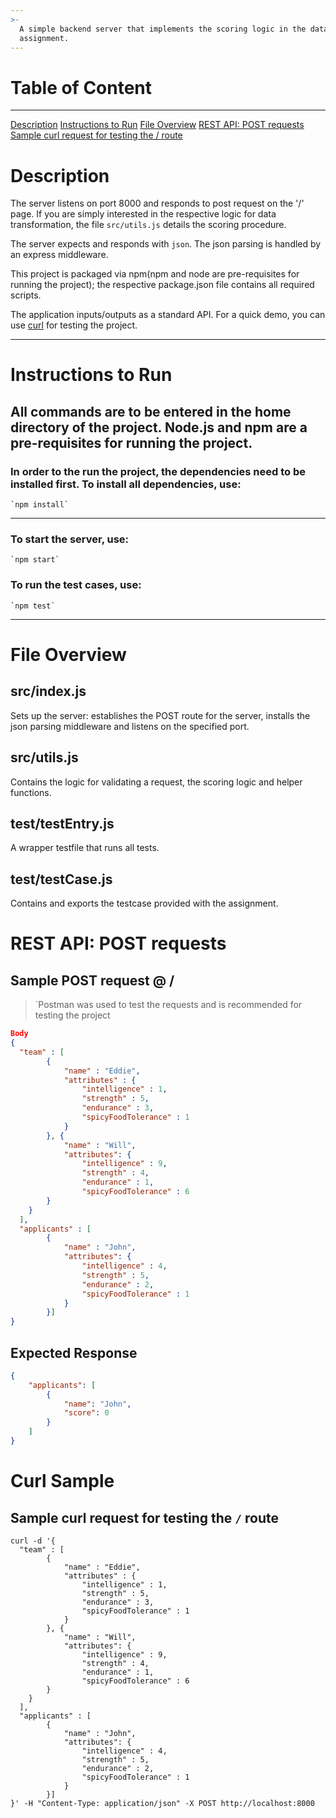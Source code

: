 ```yaml
---
>-
  A simple backend server that implements the scoring logic in the datahouse
  assignment.
---
```


# Table of Content
---
[Description](https://github.com/pg9-dev/datahouse_assignment#description)
[Instructions to Run](https://github.com/pg9-dev/datahouse_assignment#Instructions-to-Run)
[File Overview](https://github.com/pg9-dev/datahouse_assignment#file-overview)
[REST API: POST requests](https://github.com/pg9-dev/datahouse_assignment#rest-api-post-requests)
[Sample curl request for testing the / route](https://github.com/pg9-dev/datahouse_assignment#Curl-Sample)

# Description

The server listens on port 8000 and responds to post request on the '/' page. If you are simply interested in the respective logic for data transformation, the file `src/utils.js` details the scoring procedure.

The server expects and responds with `json`. The json parsing is handled by an express middleware.

This project is packaged via npm(npm and node are pre-requisites for running the project); the respective package.json file contains all required scripts.

The application inputs/outputs as a standard API. For a quick demo, you can use [curl](https://github.com/pg9-dev/datahouse_assignment#Curl-Sample) for testing the project. 

--------------------------------------------------------------------------------

# Instructions to Run

## All commands are to be entered in the home directory of the project. Node.js and npm are a pre-requisites for running the project.

### In order to the run the project, the dependencies need to be installed first. To install all dependencies, use:

```
`npm install`
```

--------------------------------------------------------------------------------

### To start the server, use:

```
`npm start`
```

### To run the test cases, use:

```
`npm test`
```

--------------------------------------------------------------------------------

# File Overview

## src/index.js

Sets up the server: establishes the POST route for the server, installs the json parsing middleware and listens on the specified port.

## src/utils.js

Contains the logic for validating a request, the scoring logic and helper functions.

## test/testEntry.js

A wrapper testfile that runs all tests.

## test/testCase.js

Contains and exports the testcase provided with the assignment.

# REST API: POST requests

## Sample POST request @ /

> `Postman was used to test the requests and is recommended for testing the project

```json
Body
{
  "team" : [
        { 
            "name" : "Eddie",
            "attributes" : {
                "intelligence" : 1,
                "strength" : 5,
                "endurance" : 3,
                "spicyFoodTolerance" : 1
            }
        }, {
            "name" : "Will",
            "attributes": {
                "intelligence" : 9,
                "strength" : 4,
                "endurance" : 1,
                "spicyFoodTolerance" : 6
        }
    }
  ],
  "applicants" : [
        {
            "name" : "John",
            "attributes": {
                "intelligence" : 4,
                "strength" : 5,
                "endurance" : 2,
                "spicyFoodTolerance" : 1
            }
        }]
}
```

## Expected Response

```json
{
    "applicants": [
        {
            "name": "John",
            "score": 0
        }
    ]
}
```

# Curl Sample
## Sample curl request for testing the `/` route

```
curl -d '{
  "team" : [
        { 
            "name" : "Eddie",
            "attributes" : {
                "intelligence" : 1,
                "strength" : 5,
                "endurance" : 3,
                "spicyFoodTolerance" : 1
            }
        }, {
            "name" : "Will",
            "attributes": {
                "intelligence" : 9,
                "strength" : 4,
                "endurance" : 1,
                "spicyFoodTolerance" : 6
        }
    }
  ],
  "applicants" : [
        {
            "name" : "John",
            "attributes": {
                "intelligence" : 4,
                "strength" : 5,
                "endurance" : 2,
                "spicyFoodTolerance" : 1
            }
        }]
}' -H "Content-Type: application/json" -X POST http://localhost:8000
```
